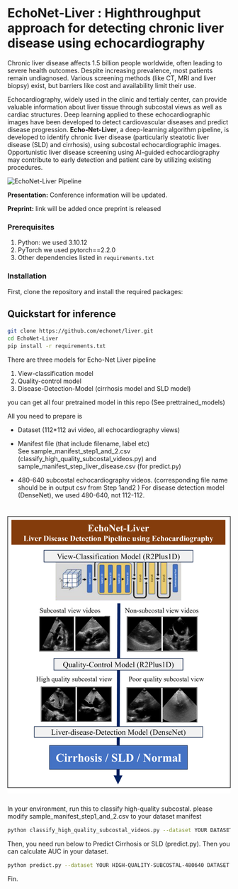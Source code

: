 # EchoNet-Liver : Highthroughput approach for detecting chronic liver disease using echocardiography

Chronic liver disease affects 1.5 billion people worldwide, often leading to severe health outcomes. Despite increasing prevalence, most patients remain undiagnosed. Various screening methods (like CT, MRI and liver biopsy) exist, but barriers like cost and availability limit their use.

Echocardiography, widely used in the clinic and tertialy center, can provide valuable information about liver tissue through subcostal views as well as cardiac structures. Deep learning applied to these echocardiographic images have been developed to detect cardiovascular diseases and predict disease progression. 
**Echo-Net-Liver**, a deep-learning algorithm pipeline, is developed to identify chronic liver disease (particularly steatotic liver disease (SLD) and cirrhosis), using subcostal echocardiographic images. Opportunistic liver disease screening using AI-guided echocardiography may contribute to early detection and patient care by utilizing existing procedures.

![EchoNet-Liver Pipeline](https://github.com/echonet/liver/blob/main/Echonet-liver.png)

**Presentation:** Conference information will be updated.  

**Preprint:** link will be added once preprint is released

### Prerequisites

1. Python: we used 3.10.12
2. PyTorch we used pytorch==2.2.0
3. Other dependencies listed in `requirements.txt`

### Installation
First, clone the repository and install the required packages:

## Quickstart for inference

```sh
git clone https://github.com/echonet/liver.git
cd EchoNet-Liver
pip install -r requirements.txt
```

There are three models for Echo-Net Liver pipeline
1. View-classification model
2. Quality-control model
3. Disease-Detection-Model (cirrhosis model and SLD model) 

you can get all four pretrained model in this repo (See prettrained_models)

All you need to prepare is 
- Dataset (112*112 avi video, all echocardiography views)  

- Manifest file (that include filename, label etc)   
See sample_manifest_step1_and_2.csv (classify_high_quality_subcostal_videos.py)  and sample_manifest_step_liver_disease.csv (for predict.py)

- 480-640 subcostal echocardiography videos. (corresponding file name should be in output csv from Step 1and2 ) 
For disease detection model (DenseNet), we used 480-640, not 112-112.

# ![Procedure](https://github.com/echonet/liver/blob/main/repo_EchoNet_Pipeline_resize.png)

In your environment, run this to classify high-quality subcostal. 
please modify sample_manifest_step1_and_2.csv to your dataset manifest
```sh
python classify_high_quality_subcostal_videos.py --dataset YOUR DATASET PATH --manifest_path YOURMANIFEST PATH.csv
```

Then, you need run below to Predict Cirrhosis or SLD (predict.py). Then you can calculate AUC in your dataset.

```sh
python predict.py --dataset YOUR HIGH-QUALITY-SUBCOSTAL-480640 DATASET --manifest_path YOURMANIFEST CSV --label SLD (OR cirrhosis)
```

Fin.